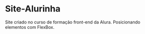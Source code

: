 # Site-Alurinha

Site criado no curso de formação front-end da Alura. Posicionando elementos com FlexBox. 
